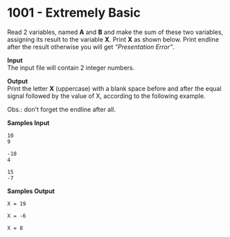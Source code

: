 # 1001 - Extremely Basic

Read 2 variables, named **A** and **B** and make the sum of these two variables, assigning its result to the variable **X**. Print **X** as shown below. Print endline after the result otherwise you will get *“Presentation Error”*.

**Input**<br>
The input file will contain 2 integer numbers.

**Output**<br>
Print the letter **X** (uppercase) with a blank space before and after the equal signal followed by the value of X, according to the following example.

Obs.: don't forget the endline after all.

**Samples Input**
```
10
9 
```
```
-10
4
```
```
15
-7
```

**Samples Output**
```
X = 19 
```
```
X = -6  
```
```
X = 8 
```